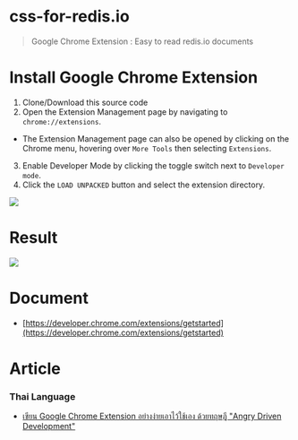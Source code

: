# css-for-redis.io

> Google Chrome Extension : Easy to read redis.io documents

# Install Google Chrome Extension 

1. Clone/Download this source code 
2. Open the Extension Management page by navigating to `chrome://extensions`.
  - The Extension Management page can also be opened by clicking on the Chrome menu, hovering over `More Tools` then selecting `Extensions`.
3. Enable Developer Mode by clicking the toggle switch next to `Developer mode`.
4. Click the `LOAD UNPACKED` button and select the extension directory.

![](./install-extension.png)

# Result 

![](./website.png)

# Document

- [https://developer.chrome.com/extensions/getstarted](https://developer.chrome.com/extensions/getstarted)

# Article 

### Thai Language

- [เขียน Google Chrome Extension อย่างง่ายเอาไว้ใช้เอง ด้วยทฤษฎี "Angry Driven Development"](https://www.jittagornp.me/blog/simple-google-chrome-extension/)

